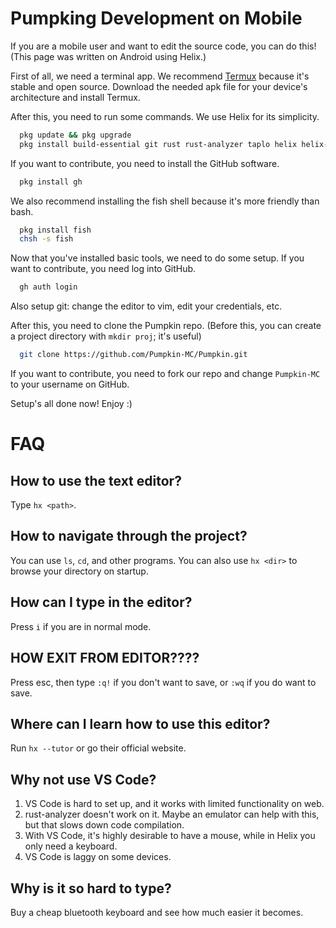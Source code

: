 # Pumpking Development on Mobile

If you are a mobile user and want to edit the source code, you can do this!
(This page was written on Android using Helix.)

First of all, we need a terminal app.
We recommend [Termux](https://github.com/termux/termux-app/releases) because it's stable and open source.
Download the needed apk file for your device's architecture and install Termux.

After this, you need to run some commands. We use Helix for its simplicity.
```bash
  pkg update && pkg upgrade
  pkg install build-essential git rust rust-analyzer taplo helix helix-grammar nodejs
```

If you want to contribute, you need to install the GitHub software.
```bash
  pkg install gh
```

We also recommend installing the fish shell because it's more friendly than bash.
```bash
  pkg install fish
  chsh -s fish
```

Now that you've installed basic tools, we need to do some setup.
If you want to contribute, you need log into GitHub.
```bash
  gh auth login
```

Also setup git: change the editor to vim, edit your credentials, etc.

After this, you need to clone the Pumpkin repo. (Before this, you can create a project directory with `mkdir proj`; it's useful)
```bash
  git clone https://github.com/Pumpkin-MC/Pumpkin.git
```

If you want to contribute, you need to fork our repo and change `Pumpkin-MC` to your username on GitHub.

Setup's all done now! Enjoy :)

# FAQ

## How to use the text editor?
Type `hx <path>`.

## How to navigate through the project?
You can use `ls`, `cd`, and other programs.
You can also use `hx <dir>` to browse your directory on startup.

## How can I type in the editor?
Press `i` if you are in normal mode.

## HOW EXIT FROM EDITOR????
Press esc, then type `:q!` if you don't want to save, or `:wq` if you do want to save.

## Where can I learn how to use this editor?
Run `hx --tutor` or go their official website.

## Why not use VS Code?
1) VS Code is hard to set up, and it works with limited functionality on web.
2) rust-analyzer doesn't work on it. Maybe an emulator can help with this, but that slows down code compilation.
3) With VS Code, it's highly desirable to have a mouse, while in Helix you only need a keyboard.
4) VS Code is laggy on some devices.

## Why is it so hard to type?
Buy a cheap bluetooth keyboard and see how much easier it becomes.
